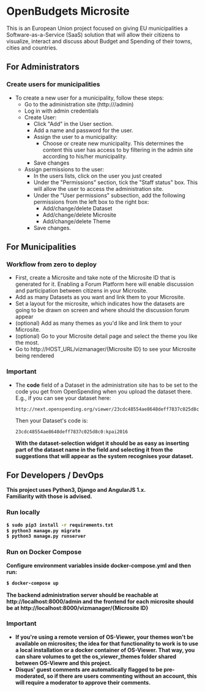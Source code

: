 # OpenBudgets Microsite
This is an European Union project focused on giving EU municipalities a 
Software-as-a-Service (SaaS) solution that will allow their citizens to 
visualize, interact and discuss about Budget and Spending of their towns, cities
and countries. 

## For Administrators
### Create users for municipalities
- To create a new user for a municipality, follow these steps:
  - Go to the administration site (http://<your-url>/admin)
  - Log in with admin credentials
  - Create User:
    - Click "Add" in the User section.
    - Add a name and password for the user.
    - Assign the user to a municipality:
        - Choose or create new municipality. This determines the content this 
          user has access to by filtering in the admin site according to his/her 
          municipality.
     - Save changes
  - Assign permissions to the user:
    - In the users lists, click on the user you just created
    - Under the "Permissions" section, tick the "Staff status" box. This will
      allow the user to access the administration site.
    - Under the "User permissions" subsection, add the following permissions 
      from the left box to the right box:
      - Add/change/delete Dataset
      - Add/change/delete Microsite
      - Add/change/delete Theme
    - Save changes.

## For Municipalities
### Workflow from zero to deploy
- First, create a Microsite and take note of the Microsite ID that is generated 
  for it. Enabling a Forum Platform here will enable discussion and 
  participation between citizens in your Microsite.
- Add as many Datasets as you want and link them to your Microsite.
- Set a layout for the microsite, which indicates how the datasets 
  are going to be drawn on screen and where should the discussion forum appear
- (optional) Add as many themes as you'd like and link them to your Microsite.
- (optional) Go to your Microsite detail page and select the theme you like the 
  most.
- Go to http://HOST_URL/vizmanager/{Microsite ID} to see your Microsite being 
  rendered

### Important
- The **code** field of a Dataset in the administration site has to be set to
  the code you get from OpenSpending when you upload the dataset there.
  <br>
  E.g., if you can see your dataset here: 
  ```
  http://next.openspending.org/viewer/23cdc48554ae8648deff7837c025d8c0:kpai2016
  ```
  Then your Dataset's code is:
  ```
  23cdc48554ae8648deff7837c025d8c0:kpai2016
  ```
  <b>With the dataset-selection widget it should be as easy as inserting part of 
  the dataset name in the field and selecting it from the suggestions that will 
  appear as the system recognises your dataset.<b>

## For Developers / DevOps
This project uses Python3, Django and AngularJS 1.x.
<br> 
Familiarity with those is advised.

### Run locally
```bash
$ sudo pip3 install -r requirements.txt
$ python3 manage.py migrate
$ python3 manage.py runserver
```

### Run on Docker Compose
Configure environment variables inside docker-compose.yml and then run:
```bash
$ docker-compose up
```
The backend administration server should be reachable at 
http://localhost:8000/admin and the frontend for each microsite should be at
 http://localhost:8000/vizmanager/{Microsite ID}

### Important
- If you're using a remote version of OS-Viewer, your themes won't be available 
  on microsites; the idea for that functionality to work is to use a local 
  installation or a docker container of OS-Viewer. That way, you can share 
  volumes to get the os_viewer_themes folder shared between OS-Viewre and this 
  project.
- Disqus' guest comments are automatically flagged to be pre-moderated, so if 
  there are users commenting without an account, this will require a moderator 
  to approve their comments.

